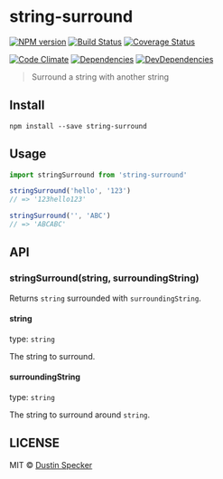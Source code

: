 # string-surround
[![NPM version](https://badge.fury.io/js/string-surround.svg)](https://badge.fury.io/js/string-surround) [![Build Status](https://travis-ci.org/dustinspecker/string-surround.svg)](https://travis-ci.org/dustinspecker/string-surround) [![Coverage Status](https://img.shields.io/coveralls/dustinspecker/string-surround.svg)](https://coveralls.io/r/dustinspecker/string-surround?branch=master)

[![Code Climate](https://codeclimate.com/github/dustinspecker/string-surround/badges/gpa.svg)](https://codeclimate.com/github/dustinspecker/string-surround) [![Dependencies](https://david-dm.org/dustinspecker/string-surround.svg)](https://david-dm.org/dustinspecker/string-surround/#info=dependencies&view=table) [![DevDependencies](https://david-dm.org/dustinspecker/string-surround/dev-status.svg)](https://david-dm.org/dustinspecker/string-surround/#info=devDependencies&view=table)

> Surround a string with another string

## Install
```
npm install --save string-surround
```

## Usage
```javascript
import stringSurround from 'string-surround'

stringSurround('hello', '123')
// => '123hello123'

stringSurround('', 'ABC')
// => 'ABCABC'
```

## API

### stringSurround(string, surroundingString)

Returns `string` surrounded with `surroundingString`.

#### string
type: `string`

The string to surround.

#### surroundingString
type: `string`

The string to surround around `string`.

## LICENSE
MIT © [Dustin Specker](https://github.com/dustinspecker)

